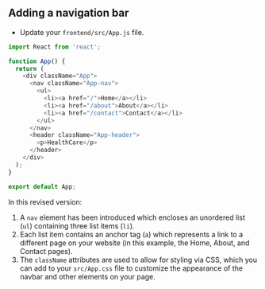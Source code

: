 ## Adding a navigation bar 
* Update your `frontend/src/App.js` file. 

```javascript
import React from 'react';

function App() {
  return (
    <div className="App">
      <nav className="App-nav">
        <ul>
          <li><a href="/">Home</a></li>
          <li><a href="/about">About</a></li>
          <li><a href="/contact">Contact</a></li>
        </ul>
      </nav>
      <header className="App-header">
        <p>HealthCare</p>
      </header>
    </div>
  );
}

export default App;
```

In this revised version:

1. A `nav` element has been introduced which encloses an unordered list (`ul`) containing three list items (`li`).
2. Each list item contains an anchor tag (`a`) which represents a link to a different page on your website (in this example, the Home, About, and Contact pages).
3. The `className` attributes are used to allow for styling via CSS, which you can add to your `src/App.css` file to customize the appearance of the navbar and other elements on your page.